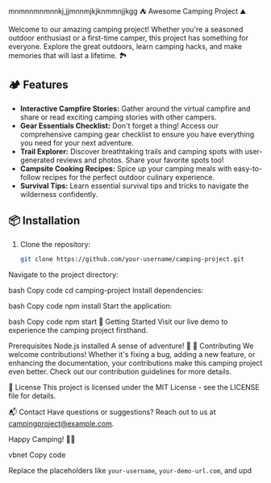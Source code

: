 mnmnnmnmnnkj,jjmnnmjkjknmmnjjkgg ⛺️ Awesome Camping Project ⛰️

Welcome to our amazing camping project! Whether you're a seasoned outdoor enthusiast or a first-time camper, this project has something for everyone. Explore the great outdoors, learn camping hacks, and make memories that will last a lifetime. 🏞️

## 🏕️ Features

- **Interactive Campfire Stories:** Gather around the virtual campfire and share or read exciting camping stories with other campers.
- **Gear Essentials Checklist:** Don't forget a thing! Access our comprehensive camping gear checklist to ensure you have everything you need for your next adventure.
- **Trail Explorer:** Discover breathtaking trails and camping spots with user-generated reviews and photos. Share your favorite spots too!
- **Campsite Cooking Recipes:** Spice up your camping meals with easy-to-follow recipes for the perfect outdoor culinary experience.
- **Survival Tips:** Learn essential survival tips and tricks to navigate the wilderness confidently.

## 📦 Installation

1. Clone the repository:
   ```bash
   git clone https://github.com/your-username/camping-project.git
Navigate to the project directory:

bash
Copy code
cd camping-project
Install dependencies:

bash
Copy code
npm install
Start the application:

bash
Copy code
npm start
🚀 Getting Started
Visit our live demo to experience the camping project firsthand.

Prerequisites
Node.js installed
A sense of adventure! 🌲
🤝 Contributing
We welcome contributions! Whether it's fixing a bug, adding a new feature, or enhancing the documentation, your contributions make this camping project even better. Check out our contribution guidelines for more details.

📝 License
This project is licensed under the MIT License - see the LICENSE file for details.

📬 Contact
Have questions or suggestions? Reach out to us at campingproject@example.com.

Happy Camping! 🌌✨

vbnet
Copy code

Replace the placeholders like `your-username`, `your-demo-url.com`, and upd
